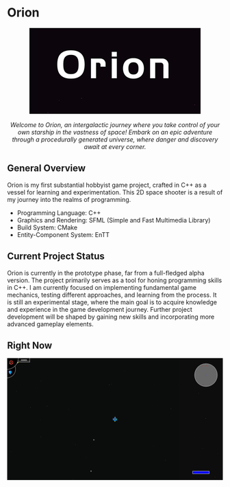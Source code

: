 # Orion

<p align="center">
  <img src="docs/banner_small.jpg" alt="Orion Banner">
</p>

<p align="center">
<i>Welcome to Orion, an intergalactic journey where you take control of your own starship in the vastness of space! Embark on an epic adventure through a procedurally generated universe, where danger and discovery await at every corner.</i>
</p>

## General Overview

Orion is my first substantial hobbyist game project, crafted in C++ as a vessel for learning and experimentation. This 2D space shooter is a result of my journey into the realms of programming.
- Programming Language: C++
- Graphics and Rendering: SFML (Simple and Fast Multimedia Library)
- Build System: CMake
- Entity-Component System: EnTT

## Current Project Status

Orion is currently in the prototype phase, far from a full-fledged alpha version. The project primarily serves as a tool for honing programming skills in C++. I am currently focused on implementing fundamental game mechanics, testing different approaches, and learning from the process. It is still an experimental stage, where the main goal is to acquire knowledge and experience in the game development journey. Further project development will be shaped by gaining new skills and incorporating more advanced gameplay elements.

## Right Now

<p align="center">
  <img src="docs/screenshot.jpg" alt="Orion Banner">
</p>